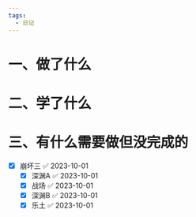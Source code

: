 ```yaml
---
tags:
  - 日记
---
```




# 一、做了什么




# 二、学了什么




# 三、有什么需要做但没完成的

- [x] 崩坏三 ✅ 2023-10-01
	- [x] 深渊A ✅ 2023-10-01
	- [x] 战场 ✅ 2023-10-01
	- [x] 深渊B ✅ 2023-10-01
	- [x] 乐土 ✅ 2023-10-01
